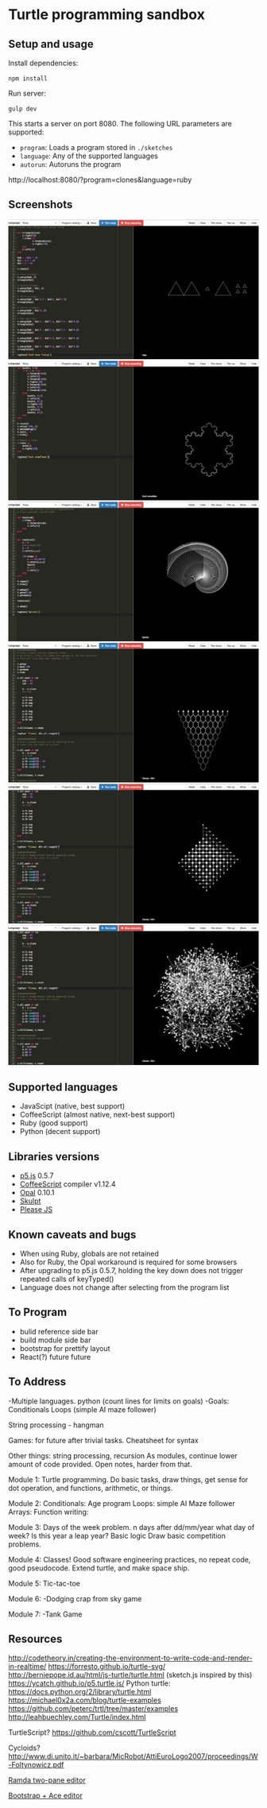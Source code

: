 # Turtle programming sandbox

## Setup and usage

Install dependencies:

```
npm install
```

Run server:

```
gulp dev
```

This starts a server on port 8080. The following URL parameters are supported:

- `program`: Loads a program stored in `./sketches`
- `language`: Any of the supported languages
- `autorun`: Autoruns the program

http://localhost:8080/?program=clones&language=ruby

## Screenshots
![](Screenshots/B1A4%20Good%20Timing.png)
![](Screenshots/Koch%20Snowflake.png)
![](Screenshots/Spiral.png)
![](Screenshots/Clones%20--%20Binary%20tree.png)
![](Screenshots/Clones%20--%20Pattern.png)
![](Screenshots/Clones%20--%20Plant%20roots.png)

## Supported languages
- JavaScipt (native, best support)
- CoffeeScript (almost native, next-best support)
- Ruby (good support)
- Python (decent support)

## Libraries versions
- [p5.js](https://p5js.org/) 0.5.7
- [CoffeeScript](http://coffeescript.org/) compiler v1.12.4
- [Opal](http://opalrb.org/) 0.10.1
- [Skulpt](http://www.skulpt.org/)
- [Please JS](http://www.checkman.io/please/)

## Known caveats and bugs
- When using Ruby, globals are not retained
- Also for Ruby, the Opal workaround is required for some browsers
- After upgrading to p5.js 0.5.7, holding the key down does not trigger repeated calls of keyTyped()
- Language does not change after selecting from the program list

## To Program
- bulid reference side bar
- build module side bar
- bootstrap for prettify layout
- React(?) future future

## To Address
-Multiple languages. python (count lines for limits on goals)
-Goals:
  Conditionals
  Loops (simple AI maze follower)
  
  String processing - hangman
  
  Games: for future after trivial tasks.
  Cheatsheet for syntax
  
Other things: string processing, recursion
As modules, continue lower amount of code provided.
Open notes, harder from that.

Module 1:
Turtle programming.
Do basic tasks, draw things, get sense for dot operation, and functions, arithmetic, or things.

Module 2:
Conditionals: Age program
Loops: simple AI Maze follower
Arrays:
Function writing:

Module 3:
Days of the week problem. n days after dd/mm/year what day of week?
Is this year a leap year?
Basic logic
Draw basic competition problems.

Module 4:
Classes!
Good software engineering practices, no repeat code, good pseudocode.
Extend turtle, and make space ship.

Module 5:
Tic-tac-toe

Module 6:
-Dodging crap from sky game

Module 7:
-Tank Game


  
## Resources
http://codetheory.in/creating-the-environment-to-write-code-and-render-in-realtime/
https://forresto.github.io/turtle-svg/
http://berniepope.id.au/html/js-turtle/turtle.html (sketch.js inspired by this)
https://ycatch.github.io/p5.turtle.js/
Python turtle: https://docs.python.org/2/library/turtle.html
https://michael0x2a.com/blog/turtle-examples
https://github.com/peterc/trtl/tree/master/examples
http://leahbuechley.com/Turtle/index.html

TurtleScript?  https://github.com/cscott/TurtleScript

Cycloids?
http://www.di.unito.it/~barbara/MicRobot/AttiEuroLogo2007/proceedings/W-Foltynowicz.pdf

[Ramda two-pane editor](http://ramdajs.com/repl)

[Bootstrap + Ace editor](http://www.bootply.com/hYVxKShFtM)
